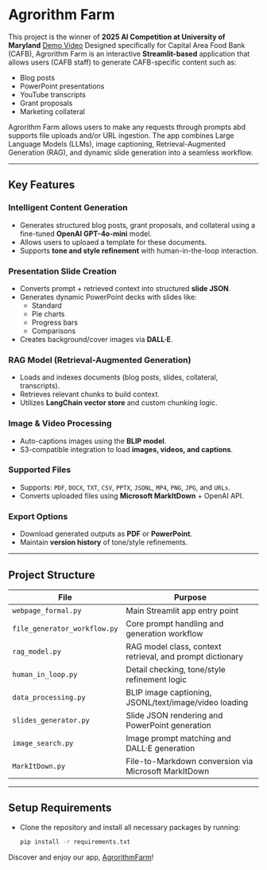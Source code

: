 # Agrorithm Farm

This project is the winner of **2025 AI Competition at University of Maryland**
[Demo Video](https://drive.google.com/file/d/166Rw3aeZSj4ETnue48w3gdzFX6KjTPtu/view?usp=sharing)
Designed specifically for Capital Area Food Bank (CAFB), Agrorithm Farm is an interactive **Streamlit-based** application that allows users (CAFB staff) to generate CAFB-specific content such as:

- Blog posts  
- PowerPoint presentations  
- YouTube transcripts  
- Grant proposals  
- Marketing collateral  

Agrorithm Farm allows users to make any requests through prompts abd supports file uploads and/or URL ingestion. The app combines Large Language Models (LLMs), image captioning, Retrieval-Augmented Generation (RAG), and dynamic slide generation into a seamless workflow. 

---

## Key Features

### Intelligent Content Generation
- Generates structured blog posts, grant proposals, and collateral using a fine-tuned **OpenAI GPT-4o-mini** model.
- Allows users to uploaed a template for these documents.
- Supports **tone and style refinement** with human-in-the-loop interaction.

### Presentation Slide Creation
- Converts prompt + retrieved context into structured **slide JSON**.
- Generates dynamic PowerPoint decks with slides like:
  - Standard  
  - Pie charts  
  - Progress bars  
  - Comparisons  
- Creates background/cover images via **DALL·E**.

### RAG Model (Retrieval-Augmented Generation)
- Loads and indexes documents (blog posts, slides, collateral, transcripts).
- Retrieves relevant chunks to build context.
- Utilizes **LangChain vector store** and custom chunking logic.

### Image & Video Processing
- Auto-captions images using the **BLIP model**.
- S3-compatible integration to load **images, videos, and captions**.

### Supported Files
- Supports: `PDF`, `DOCX`, `TXT`, `CSV`, `PPTX`, `JSONL`, `MP4`, `PNG`, `JPG`, and `URLs`.
- Converts uploaded files using **Microsoft MarkItDown** + OpenAI API.

### Export Options
- Download generated outputs as **PDF** or **PowerPoint**.
- Maintain **version history** of tone/style refinements.

---

## Project Structure

| File | Purpose |
|------|---------|
| `webpage_formal.py` | Main Streamlit app entry point |
| `file_generator_workflow.py` | Core prompt handling and generation workflow |
| `rag_model.py` | RAG model class, context retrieval, and prompt dictionary |
| `human_in_loop.py` | Detail checking, tone/style refinement logic |
| `data_processing.py` | BLIP image captioning, JSONL/text/image/video loading |
| `slides_generator.py` | Slide JSON rendering and PowerPoint generation |
| `image_search.py` | Image prompt matching and DALL·E generation |
| `MarkItDown.py` | File-to-Markdown conversion via Microsoft MarkItDown |

---

## Setup Requirements

- Clone the repository and install all necessary packages by running:  
  ```bash
  pip install -r requirements.txt


Discover and enjoy our app, [AgrorithmFarm](https://agrorithm-farm.streamlit.app/)!
